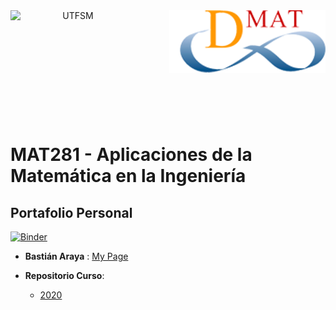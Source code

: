 <header>
<img src="https://upload.wikimedia.org/wikipedia/commons/4/47/Logo_UTFSM.png" width=200 alt="UTFSM" align="left"/>
<img src="./images/dmat.png" alt="DMAT" align="right"/>
</header>
</br></br></br></br></br>

</br>
</br>

# MAT281 - Aplicaciones de la Matemática en la Ingeniería

## Portafolio Personal

[![Binder](https://mybinder.org/badge_logo.svg)](https://mybinder.org/v2/gh/Bastian951/mat281_portfolio/master?urlpath=lab)

* __Bastián Araya__ : [My Page](https://www.linkedin.com/in/williamhgates/)

* __Repositorio Curso__:
    - [2020](https://github.com/aoguedao/mat281_2020S2)
